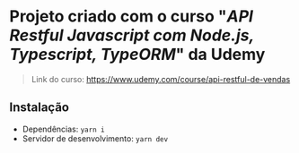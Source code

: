 # Projeto criado com o curso "_API Restful Javascript com Node.js, Typescript, TypeORM_" da Udemy
> Link do curso: https://www.udemy.com/course/api-restful-de-vendas

## Instalação
- Dependências: `yarn i`
- Servidor de desenvolvimento: `yarn dev`
